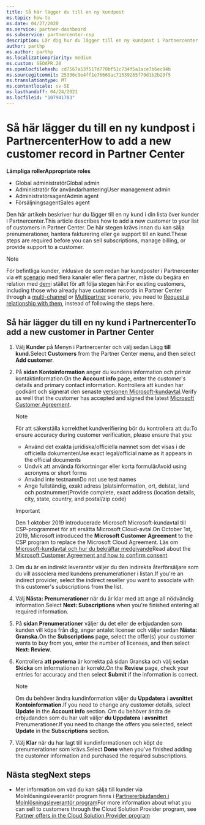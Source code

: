 ```yaml
---
title: Så här lägger du till en ny kundpost
ms.topic: how-to
ms.date: 04/27/2020
ms.service: partner-dashboard
ms.subservice: partnercenter-csp
description: Lär dig hur du lägger till en ny kundpost i Partnercenter. Sedan kan du sälja kundprenumerationer, hantera fakturering eller tillhandahålla kundsupport.
author: parthp
ms.author: parthp
ms.localizationpriority: medium
ms.custom: SEOAPR.20
ms.openlocfilehash: cd7567a53f517d770bf51c734f5a1ace7b6ec94b
ms.sourcegitcommit: 25336c9e4ff1e76669ac71539265f79d1b2b29f5
ms.translationtype: MT
ms.contentlocale: sv-SE
ms.lasthandoff: 04/24/2021
ms.locfileid: "107941783"
---
```

# <a name="how-to-add-a-new-customer-record-in-partner-center"></a><span data-ttu-id="265f8-104">Så här lägger du till en ny kundpost i Partnercenter</span><span class="sxs-lookup"><span data-stu-id="265f8-104">How to add a new customer record in Partner Center</span></span>

<span data-ttu-id="265f8-105">**Lämpliga roller**</span><span class="sxs-lookup"><span data-stu-id="265f8-105">**Appropriate roles**</span></span>

- <span data-ttu-id="265f8-106">Global administratör</span><span class="sxs-lookup"><span data-stu-id="265f8-106">Global admin</span></span>
- <span data-ttu-id="265f8-107">Administratör för användarhantering</span><span class="sxs-lookup"><span data-stu-id="265f8-107">User management admin</span></span>
- <span data-ttu-id="265f8-108">Administratörsagent</span><span class="sxs-lookup"><span data-stu-id="265f8-108">Admin agent</span></span>
- <span data-ttu-id="265f8-109">Försäljningsagent</span><span class="sxs-lookup"><span data-stu-id="265f8-109">Sales agent</span></span>

<span data-ttu-id="265f8-110">Den här artikeln beskriver hur du lägger till en ny kund i din lista över kunder i Partnercenter.</span><span class="sxs-lookup"><span data-stu-id="265f8-110">This article describes how to add a new customer to your list of customers in Partner Center.</span></span> <span data-ttu-id="265f8-111">De här stegen krävs innan du kan sälja prenumerationer, hantera fakturering eller ge support till en kund.</span><span class="sxs-lookup"><span data-stu-id="265f8-111">These steps are required before you can sell subscriptions, manage billing, or provide support to a customer.</span></span>

>[!NOTE]
><span data-ttu-id="265f8-112">För befintliga kunder, inklusive de som redan har [](multichannel.md) kundposter i Partnercenter via ett [scenario](multipartner.md) med flera kanaler eller flera partner, måste du begära en relation med [dem](request-a-relationship-with-a-customer.md)i stället för att följa stegen här.</span><span class="sxs-lookup"><span data-stu-id="265f8-112">For existing customers, including those who already have customer records in Partner Center through a [multi-channel](multichannel.md) or [Multipartner](multipartner.md) scenario, you need to [Request a relationship with them](request-a-relationship-with-a-customer.md), instead of following the steps here.</span></span>

## <a name="to-add-a-new-customer-in-partner-center"></a><span data-ttu-id="265f8-113">Så här lägger du till en ny kund i Partnercenter</span><span class="sxs-lookup"><span data-stu-id="265f8-113">To add a new customer in Partner Center</span></span>

1. <span data-ttu-id="265f8-114">Välj **Kunder** på Menyn i Partnercenter och välj sedan Lägg **till kund.**</span><span class="sxs-lookup"><span data-stu-id="265f8-114">Select **Customers** from the Partner Center menu, and then select **Add customer**.</span></span>

2. <span data-ttu-id="265f8-115">På **sidan Kontoinformation** anger du kundens information och primär kontaktinformation.</span><span class="sxs-lookup"><span data-stu-id="265f8-115">On the **Account info** page, enter the customer's details and primary contact information.</span></span> <span data-ttu-id="265f8-116">Kontrollera att kunden har godkänt och signerat den senaste [versionen Microsoft-kundavtal](agreements.md).</span><span class="sxs-lookup"><span data-stu-id="265f8-116">Verify as well that the customer has accepted and signed the latest [Microsoft Customer Agreement](agreements.md).</span></span>

   >[!NOTE]
   >
   ><span data-ttu-id="265f8-117">För att säkerställa korrekthet kundverifiering bör du kontrollera att du:</span><span class="sxs-lookup"><span data-stu-id="265f8-117">To ensure accuracy during customer verification, please ensure that you:</span></span>
   >
   >- <span data-ttu-id="265f8-118">Använd det exakta juridiska/officiella namnet som det visas i de officiella dokumenten</span><span class="sxs-lookup"><span data-stu-id="265f8-118">Use exact legal/official name as it appears in the official documents</span></span>
   >- <span data-ttu-id="265f8-119">Undvik att använda förkortningar eller korta formulär</span><span class="sxs-lookup"><span data-stu-id="265f8-119">Avoid using acronyms or short forms</span></span>
   >- <span data-ttu-id="265f8-120">Använd inte testnamn</span><span class="sxs-lookup"><span data-stu-id="265f8-120">Do not use test names</span></span>
   >- <span data-ttu-id="265f8-121">Ange fullständig, exakt adress (platsinformation, ort, delstat, land och postnummer)</span><span class="sxs-lookup"><span data-stu-id="265f8-121">Provide complete, exact address (location details, city, state, country, and postal/zip code)</span></span>

   >[!IMPORTANT]
   > <span data-ttu-id="265f8-122">Den 1 oktober 2019 introducerade  Microsoft Microsoft-kundavtal till CSP-programmet för att ersätta Microsoft Cloud-avtal.</span><span class="sxs-lookup"><span data-stu-id="265f8-122">On October 1st, 2019, Microsoft introduced the **Microsoft Customer Agreement** to the CSP program to replace the Microsoft Cloud Agreement.</span></span> <span data-ttu-id="265f8-123">Läs om [Microsoft-kundavtal och hur du bekräftar medgivande](confirm-customer-agreement.md)</span><span class="sxs-lookup"><span data-stu-id="265f8-123">Read about the [Microsoft Customer Agreement and how to confirm consent](confirm-customer-agreement.md)</span></span>
  
3. <span data-ttu-id="265f8-124">Om du är en indirekt leverantör väljer du den indirekta återförsäljare som du vill associera med kundens prenumerationer i listan.</span><span class="sxs-lookup"><span data-stu-id="265f8-124">If you're an indirect provider, select the indirect reseller you want to associate with this customer's subscriptions from the list.</span></span>

4. <span data-ttu-id="265f8-125">Välj **Nästa: Prenumerationer** när du är klar med att ange all nödvändig information.</span><span class="sxs-lookup"><span data-stu-id="265f8-125">Select **Next: Subscriptions** when you're finished entering all required information.</span></span>

5. <span data-ttu-id="265f8-126">På **sidan Prenumerationer** väljer du det eller de erbjudanden som kunden vill köpa från dig, anger antalet licenser och väljer sedan **Nästa: Granska.**</span><span class="sxs-lookup"><span data-stu-id="265f8-126">On the **Subscriptions** page, select the offer(s) your customer wants to buy from you, enter the number of licenses, and then select **Next: Review**.</span></span>

6. <span data-ttu-id="265f8-127">Kontrollera **att posterna** är korrekta på sidan Granska och välj sedan **Skicka** om informationen är korrekt.</span><span class="sxs-lookup"><span data-stu-id="265f8-127">On the **Review** page, check your entries for accuracy and then select **Submit** if the information is correct.</span></span>

   >[!NOTE]
   ><span data-ttu-id="265f8-128">Om du behöver ändra kundinformation väljer du **Uppdatera** i **avsnittet Kontoinformation.**</span><span class="sxs-lookup"><span data-stu-id="265f8-128">If you need to change any customer details, select **Update** in the **Account info** section.</span></span> <span data-ttu-id="265f8-129">Om du behöver ändra de erbjudanden som du har valt väljer **du Uppdatera** i **avsnittet** Prenumerationer.</span><span class="sxs-lookup"><span data-stu-id="265f8-129">If you need to change the offers you selected, select **Update** in the **Subscriptions** section.</span></span>

7. <span data-ttu-id="265f8-130">Välj **Klar** när du har lagt till kundinformationen och köpt de prenumerationer som krävs.</span><span class="sxs-lookup"><span data-stu-id="265f8-130">Select **Done** when you've finished adding the customer information and purchased the required subscriptions.</span></span>

## <a name="next-steps"></a><span data-ttu-id="265f8-131">Nästa steg</span><span class="sxs-lookup"><span data-stu-id="265f8-131">Next steps</span></span>

- <span data-ttu-id="265f8-132">Mer information om vad du kan sälja till kunder via Molnlösningsleverantör program finns i [Partnererbjudanden i Molnlösningsleverantör program](csp-offers.md)</span><span class="sxs-lookup"><span data-stu-id="265f8-132">For more information about what you can sell to customers through the Cloud Solution Provider program, see [Partner offers in the Cloud Solution Provider program](csp-offers.md)</span></span>

